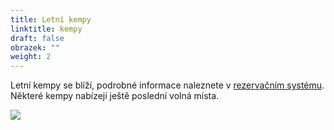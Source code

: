 ```yaml
---
title: Letní kempy
linktitle: kempy
draft: false
obrazek: ""
weight: 2
---
```

Letní kempy se blíží, podrobné informace naleznete v [rezervačním systému](https://brezanek.webooker.eu/Courses?semesterID=10809). \
Některé kempy nabízejí ještě poslední volná místa.

![](/assets/media/letni_kempy_22-1-.jpg)